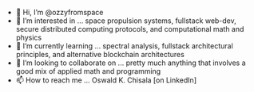 - 👋 Hi, I’m @ozzyfromspace
- 👀 I’m interested in ... space propulsion systems, fullstack web-dev, secure distributed computing protocols, and computational math and physics
- 🌱 I’m currently learning ... spectral analysis, fullstack architectural principles, and alternative blockchain architectures
- 💞️ I’m looking to collaborate on ... pretty much anything that involves a good mix of applied math and programming
- 📫 How to reach me ... Oswald K. Chisala [on LinkedIn]

<!---
ozzyfromspace/ozzyfromspace is a ✨ special ✨ repository because its `README.md` (this file) appears on your GitHub profile.
You can click the Preview link to take a look at your changes.
--->
